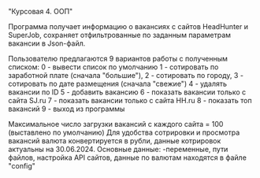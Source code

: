 "Курсовая 4. ООП"

Программа получает информацию о вакансиях с сайтов HeadHunter и SuperJob, сохраняет отфильтрованные по заданным параметрам вакансии в Json-файл.

Пользователю предлагаются 9 вариантов работы с полученным списком: 0 - вывести список по умолчанию 1 - сотировать по заработной плате (сначала "большие"), 2 - сотировать по городу, 3 - сотировать по дате размещения (сначала "свежие") 4 - удалять вакансии по ID 5 - добавить вакансию 6 - показать вакансии только с сайта SJ.ru 7 - показать вакансии только с сайта HH.ru 8 - показать топ  вакансий 9 - выход из программы

Максимальное число загрузки вакансий с каждого сайта = 100 (выставлено по умолчанию) Для удобства сотрировки и просмотра вакансий валюта конвертируется в рубли, данные котрировок актуальны на 30.06.2024. Основные данные: -переменные, пути файлов, настройка API сайтов, данные по валютам находятся в файле "config"
